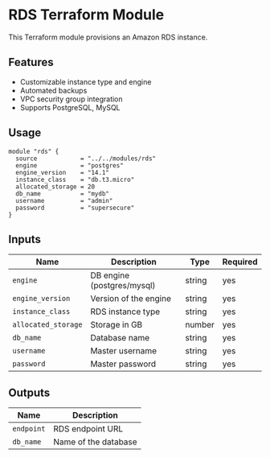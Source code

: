 # RDS Terraform Module

This Terraform module provisions an Amazon RDS instance.

## Features

- Customizable instance type and engine
- Automated backups
- VPC security group integration
- Supports PostgreSQL, MySQL

## Usage

```hcl
module "rds" {
  source            = "../../modules/rds"
  engine            = "postgres"
  engine_version    = "14.1"
  instance_class    = "db.t3.micro"
  allocated_storage = 20
  db_name           = "mydb"
  username          = "admin"
  password          = "supersecure"
}
```

## Inputs

| Name               | Description                       | Type   | Required |
|--------------------|-----------------------------------|--------|----------|
| `engine`           | DB engine (postgres/mysql)        | string | yes      |
| `engine_version`   | Version of the engine             | string | yes      |
| `instance_class`   | RDS instance type                 | string | yes      |
| `allocated_storage`| Storage in GB                     | number | yes      |
| `db_name`          | Database name                     | string | yes      |
| `username`         | Master username                   | string | yes      |
| `password`         | Master password                   | string | yes      |

## Outputs

| Name         | Description            |
|--------------|------------------------|
| `endpoint`   | RDS endpoint URL       |
| `db_name`    | Name of the database   |